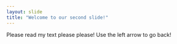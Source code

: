 ```yaml
---
layout: slide
title: "Welcome to our second slide!"
---
```

Please read my text please please!
Use the left arrow to go back!
